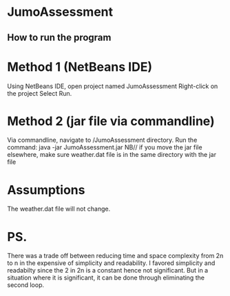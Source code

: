 # JumoAssessment
## How to run the program

# Method 1 (NetBeans IDE)
Using NetBeans IDE, open project named JumoAssessment
Right-click on the project
Select Run.

# Method 2 (jar file via commandline)
Via commandline, navigate to /JumoAssessment directory.
Run the command: java -jar JumoAssessment.jar 
NB// if you move the jar file elsewhere, make sure weather.dat file is in the same directory with the jar file

# Assumptions
The weather.dat file will not change.

# PS.
There was a trade off between reducing time and space complexity from 2n to n in the expensive of simplicity and readability. I favored simplicity and readabilty since the 2 in 2n is a constant hence not significant. But in a situation where it is significant, it can be done through eliminating the second loop.
